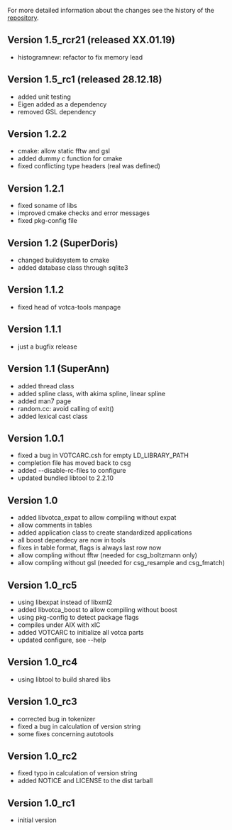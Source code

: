 For more detailed information about the changes see the history of the [repository](https://github.com/votca/tools/commits/stable).

## Version 1.5_rcr21 (released XX.01.19)
 * histogramnew: refactor to fix memory lead


## Version 1.5_rc1 (released 28.12.18)
 * added unit testing 
 * Eigen added as a dependency
 * removed GSL dependency


## Version 1.2.2
* cmake: allow static fftw and gsl
* added dummy c function for cmake
* fixed conflicting type headers (real was defined)


## Version 1.2.1
* fixed soname of libs
* improved cmake checks and error messages
* fixed pkg-config file


## Version 1.2 (SuperDoris)
* changed buildsystem to cmake
* added database class through sqlite3


## Version 1.1.2
* fixed head of votca-tools manpage


## Version 1.1.1
* just a bugfix release


## Version 1.1 (SuperAnn)
* added thread class
* added spline class, with akima spline, linear spline
* added man7 page
* random.cc: avoid calling of exit()
* added lexical cast class


## Version 1.0.1
* fixed a bug in VOTCARC.csh for empty LD_LIBRARY_PATH
* completion file has moved back to csg
* added --disable-rc-files to configure
* updated bundled libtool to 2.2.10


## Version 1.0
* added libvotca_expat to allow compiling without expat
* allow comments in tables
* added application class to create standardized applications
* all boost dependecy are now in tools
* fixes in table format, flags is always last row now
* allow compling without fftw (needed for csg_boltzmann only)
* allow compling without gsl (needed for csg_resample and csg_fmatch)


## Version 1.0_rc5
* using libexpat instead of libxml2
* added libvotca_boost to allow compiling without boost
* using pkg-config to detect package flags
* compiles under AIX with xlC
* added VOTCARC to initialize all votca parts
* updated configure, see --help


## Version 1.0_rc4
* using libtool to build shared libs


## Version 1.0_rc3
* corrected bug in tokenizer
* fixed a bug in calculation of version string
* some fixes concerning autotools


## Version 1.0_rc2
* fixed typo in calculation of version string
* added NOTICE and LICENSE to the dist tarball


## Version 1.0_rc1
* initial version

